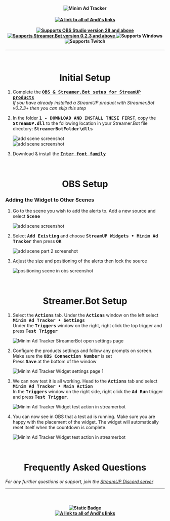 <h4 align="center">
  <img src="../Assets/Minim Ad Tracker - Banner.png" alt="Minim Ad Tracker">
</h4>

<h4 align="center">
  <a href="https://doras.to/andilippi">
    <img alt="A link to all of Andi's links" src="https://img.shields.io/badge/Created%20by%20Andi%20Stone%20(Andilippi)-white?style=for-the-badge">
  </a>
  <br><br>
    <a href="https://obsproject.com">
        <img alt="Supports OBS Studio version 28 and above" src="https://img.shields.io/badge/OBS Studio-28%2B-FFFFFF?style=for-the-badge&labelColor=1e1a1d">
    </a>
    <a href="https://streamer.bot">
        <img alt="Supports Streamer.Bot version 0.2.3 and above" src="https://img.shields.io/badge/Streamer.Bot-v0.2.3+-%23FFFFFF?style=for-the-badge&labelColor=9038e8">
    </a>
    <img alt="Supports Windows" src="https://img.shields.io/badge/Windows-%23FFFFFF?style=for-the-badge&logo=windows&labelColor=00a2ed">
  <br>
  <img alt="Supports Twitch" src="https://img.shields.io/badge/Supports Twitch-6441a5?style=for-the-badge&logo=twitch&logoColor=white">
</h4>

---

<br>

<h1 align="center">Initial Setup
</h1>

1. Complete the <kbd><b><a href="https://github.com/StreamUPTips/ReadMe-Files/blob/main/StreamUP-Product-Install-Guide.md">OBS & Streamer.Bot setup for StreamUP products</b></kbd><br></a>
*If you have already installed a StreamUP product with Streamer.Bot v0.2.3+ then you can skip this step*

2. In the folder <kbd><b>1 - DOWNLOAD AND INSTALL THESE FIRST</b></kbd>, copy the <kbd><b>StreamUP.dll</b></kbd> to the following location in your Streamer.Bot file directory: <kbd><b>StreamerBotFolder\\dlls</b></kbd>

    <img src="../Assets/General - StreamUP dll 1.png" alt="add scene screenshot"><br>
    <img src="../Assets/General - StreamUP dll 2.png" alt="add scene screenshot"><br>
3. Download & install the <kbd><b><a href="https://fonts.google.com/specimen/Inter">Inter font family</b></kbd></a><br>

<br>

<h1 align="center">OBS Setup
</h1>
<h3>Adding the Widget to Other Scenes</h3>

1. Go to the scene you wish to add the alerts to. Add a new source and select <kbd><b>Scene</b></kbd><br>

    <img src="../Assets/Minim Ad Tracker - OBS Add Scene 1.png" alt="add scene screenshot"><br>

1. Select <kbd><b>Add Existing</b></kbd> and choose <kbd><b>StreamUP Widgets • Minim Ad Tracker</b></kbd> then press <kbd><b>OK</b></kbd><br>

    <img src="../Assets/Minim Ad Tracker - OBS Add Scene 2.png" alt="add scene part 2 screenshot"><br>

1. Adjust the size and positioning of the alerts then lock the source<br>

    <img src="../Assets/Minim Ad Tracker - Position In OBS.png" alt="positioning scene in obs screenshot">

<br>

<h1 align="center">
        Streamer.Bot Setup
</h1>

1. Select the <kbd><b>Actions</b></kbd> tab. Under the <kbd><b>Actions</b></kbd> window on the left select <kbd><b>Minim Ad Tracker • Settings</b></kbd><br>
Under the <kbd><b>Triggers</b></kbd> window on the right, right click the top trigger and press <kbd><b>Test Trigger</b></kbd><br>

   <img src="../Assets/Minim Ad Tracker - Open Settings.png" alt="Minim Ad Tracker StreamerBot open settings page"><br>

2. Configure the products settings and follow any prompts on screen. Make sure the <kbd><b>OBS Connection Number</b></kbd> is set<br>
Press <kbd><b>Save</b></kbd> at the bottom of the window<br>

    <img src="../Assets/Minim Ad Tracker - Settings 1.png" alt="Minim Ad Tracker Widget settings page 1">

3. We can now test it is all working. Head to the <kbd><b>Actions</b></kbd> tab and select <kbd><b>Minim Ad Tracker • Main Action</b></kbd><br>
In the <kbd><b>Triggers</b></kbd> window on the right side, right click the <kbd><b>Ad Run</b></kbd> trigger and press <kbd><b>Test Trigger</b></kbd>.

      <img src="../Assets/Minim Ad Tracker - Test Main Action.png" alt="Minim Ad Tracker Widget test action in streamerbot"><br>

4. You can now see in OBS that a test ad is running. Make sure you are happy with the placement of the widget. The widget will automatically reset itself when the countdown is complete.

      <img src="../Assets/Minim Ad Tracker - Check.png" alt="Minim Ad Tracker Widget test action in streamerbot"><br>

<br>

<h1 align="center">
        Frequently Asked Questions
</h1>

*For any further questions or support, join the [StreamUP Discord server](https://discord.com/invite/RnDKRaVCEu?)*

---

<br>

<h4 align="center">
  <img alt="Static Badge" src="https://img.shields.io/badge/A%20StreamUP%20Product-%23fc6caf?style=for-the-badge"><br>
  <a href="https://doras.to/andilippi">
    <img alt="A link to all of Andi's links" src="https://img.shields.io/badge/Created%20by%20Andi%20Stone%20(Andilippi)-white?style=for-the-badge">
  </a>  
</h4>
